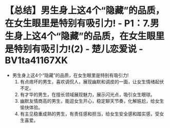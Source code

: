 # 【总结】男生身上这4个“隐藏”的品质，在女生眼里是特别有吸引力! - P1：7.男生身上这4个“隐藏”的品质，在女生眼里是特别有吸引力!(2) - 楚儿恋爱说 - BV1ta41167XK

-   男生身上这4个“隐藏”的品质，在女生眼里是特别有吸引力!
    1.  有点痞坏的男生，喜欢调侃人，展现幽默和调皮的一面，让女生情绪起伏不定。
    2.  有才华的男生，在擅长领域展现魅力，展示闪光点，吸引女生眼球。
    3.  幽默友情商高的男生，能逗女生开心，稳定聊天节奏，化解尴尬，给女生愉快体验。
    4.  有主见稳重成熟的男生，有责任感和担当，给女生安全感和踏实感，受女生喜爱。